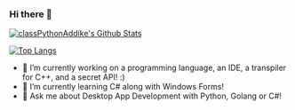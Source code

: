 ### Hi there 👋

[![classPythonAddike's Github Stats](https://github-readme-stats.vercel.app/api?username=classPythonAddike&show_icons=true&count_private=true&include_all_commits=true&theme=monokai)](https://github.com/classPythonAddike/)

[![Top Langs](https://github-readme-stats.vercel.app/api/top-langs/?username=classPythonAddike&theme=monokai)](https://github.com/classPythonAddike/)

- 🔭 I’m currently working on a programming language, an IDE, a transpiler for C++, and a secret API! :)
- 🌱 I’m currently learning C# along with Windows Forms!
- 💬 Ask me about Desktop App Development with Python, Golang or C#!
